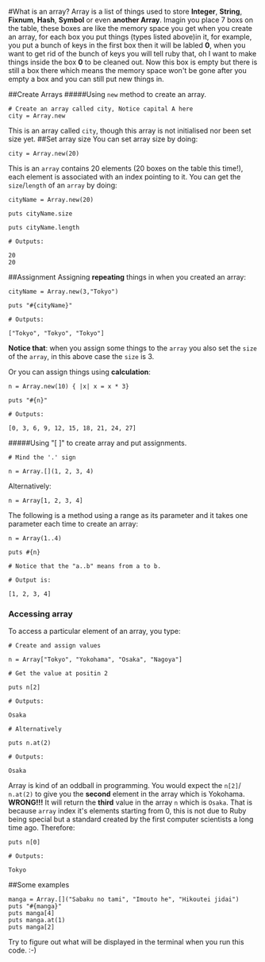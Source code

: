 #What is an array?
Array is a list of things used to store **Integer**, **String**, **Fixnum**, **Hash**, **Symbol** or even **another Array**. Imagin you place 7 boxs on the table, these boxes are like the memory space you get when you create an array,  for each box you put things (types listed above)in it, for example, you put a bunch of keys in the first box then it will be labled **0**, when you want to get rid of the bunch of keys you will tell ruby that, oh I want to make things inside the box **0** to be cleaned out. Now this box is empty but there is still a box there which means the memory space won't be gone after you empty a box and you can still put new things in.

##Create Arrays
#####Using `new` method to create an array.
	
	# Create an array called city, Notice capital A here
	city = Array.new
	
This is an array called `city`, though this array is not initialised nor been set size yet.
##Set array size
You can set array size by doing:
	
	city = Array.new(20)

This is an `array` contains 20 elements (20 boxes on the table this time!), each element is associated with an index pointing to it.
You can get the `size`/`length` of an `array` by doing:

	cityName = Array.new(20)

	puts cityName.size

	puts cityName.length

	# Outputs:

	20
	20

##Assignment
Assigning **repeating** things in when you created an array:

	cityName = Array.new(3,"Tokyo")

	puts "#{cityName}"

	# Outputs:

	["Tokyo", "Tokyo", "Tokyo"]

**Notice that**: when you assign some things to the `array` you also set the `size` of the `array`, in this above case the `size` is 3.

Or you can assign things using **calculation**:

	n = Array.new(10) { |x| x = x * 3}

	puts "#{n}"

	# Outputs:

	[0, 3, 6, 9, 12, 15, 18, 21, 24, 27]


#####Using "[ ]" to create array and put assignments.
	
	# Mind the '.' sign

	n = Array.[](1, 2, 3, 4)

Alternatively:

	n = Array[1, 2, 3, 4]

The following is a method using a range as its parameter and it takes one parameter each time to create an array:

	n = Array(1..4)

	puts #{n}

	# Notice that the "a..b" means from a to b.

	# Output is:

	[1, 2, 3, 4]

### Accessing array
To access a particular element of an array, you type:

	# Create and assign values

    n = Array["Tokyo", "Yokohama", "Osaka", "Nagoya"]

    # Get the value at positin 2

    puts n[2]

    # Outputs:

    Osaka

    # Alternatively

    puts n.at(2)

    # Outputs:

    Osaka

Array is kind of an oddball in programming. You would expect the `n[2]`/ `n.at(2)` to give you the **second** element in the array which is Yokohama. __WRONG!!!__ It will return the **third** value in the array `n` which is `Osaka`. That is because `array` index it's elements starting from 0, this is not due to Ruby being special but a standard created by the first computer scientists a long time ago. Therefore:

    puts n[0]

	# Outputs:

	Tokyo

##Some examples

	manga = Array.[]("Sabaku no tami", "Imouto he", "Hikoutei jidai")
	puts "#{manga}"
	puts manga[4]
	puts manga.at(1)
	puts manga[2]

Try to figure out what will be displayed in the terminal when you run this code. :-)